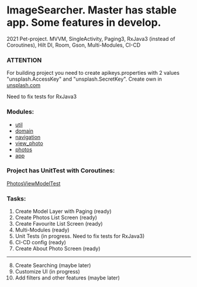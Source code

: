 # ImageSearcher. Master has stable app. Some features in develop.

2021 Pet-project.
MVVM, SingleActivity, Paging3, RxJava3 (instead of Coroutines), Hilt DI, Room, Gson, Multi-Modules, CI-CD

### ATTENTION
For building project you need to create apikeys.properties with 2 values "unsplash.AccessKey" and "unsplash.SecretKey".
Create own in [unsplash.com](https://unsplash.com/)

Need to fix tests for RxJava3

### Modules:
- [util](./util)
- [domain](./domain)
- [navigation](./navigation)
- [view_photo](./view_photo)
- [photos](./photos)
- [app](./app)

### Project has UnitTest with Coroutines:
[PhotosViewModelTest](./photos/src/test/java/com/shlyankin/photos/PhotosViewModelTest.kt)

### Tasks:
1) Create Model Layer with Paging (ready)
2) Create Photos List Screen (ready)
3) Create Favourite List Screen (ready)
4) Multi-Modules (ready)
5) Unit Tests (in progress. Need to fix tests for RxJava3)
6) CI-CD config (ready)
7) Create About Photo Screen (ready)
------------------------------------------
8) Create Searching (maybe later)
9) Customize UI (in progress)
10) Add filters and other features (maybe later)
